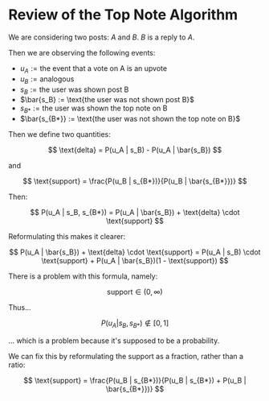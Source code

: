 # Review of the Top Note Algorithm

We are considering two posts: $A$ and $B$. $B$ is a reply to $A$.

Then we are observing the following events:

- $u_A := \text{the event that a vote on A is an upvote}$
- $u_B := \text{analogous}$
- $s_B := \text{the user was shown post B}$
- $\bar{s_B} := \text{the user was not shown post B}$
- $s_{B*} := \text{the user was shown the top note on B}$
- $\bar{s_{B*}} := \text{the user was not shown the top note on B}$

Then we define two quantities:

$$
\text{delta} = P(u_A | s_B) - P(u_A | \bar{s_B})
$$

and

$$
\text{support} = \frac{P(u_B | s_{B*})}{P(u_B | \bar{s_{B*}})}
$$

Then:

$$
P(u_A | s_B, s_{B*}) = P(u_A | \bar{s_B}) + \text{delta} \cdot \text{support}
$$

Reformulating this makes it clearer:

$$
P(u_A | \bar{s_B}) + \text{delta} \cdot \text{support} = P(u_A | s_B) \cdot \text{support} + P(u_A | \bar{s_B})(1 - \text{support})
$$

There is a problem with this formula, namely:

$$
\text{support} \in (0, \infty)
$$

Thus...

$$
P(u_A | s_B, s_{B*}) \notin [0, 1]
$$

... which is a problem because it's supposed to be a probability.

We can fix this by reformulating the support as a fraction, rather than a ratio:

$$
\text{support} = \frac{P(u_B | s_{B*})}{P(u_B | s_{B*}) + P(u_B | \bar{s_{B*}})}
$$

